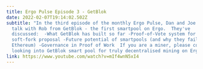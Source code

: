```yaml
---
title: Ergo Pulse Episode 3 - GetBlok
date: 2022-02-07T19:14:02.502Z
subtitle: "In the third episode of the monthly Ergo Pulse, Dan and Joe had a
  talk with Rob from GetBlok - the first smartpool on Ergo.  They've
  discussed:  -What GetBlok has built so far -Proof-of-Vote system for the
  soft-fork proposal -Future potential of smartpools (and why they failed on
  Ethereum) -Governance in Proof of Work  If you are a miner, please consider
  looking into GetBlok smart pool for truly decentralised mining on Ergo:  "
link: https://www.youtube.com/watch?v=mIf4wnN5xI4
---
```

